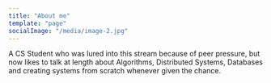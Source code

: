 ```yaml
---
title: "About me"
template: "page"
socialImage: "/media/image-2.jpg"
---
```


A CS Student who was lured into this stream because of peer pressure, but now likes to talk at length about Algorithms, Distributed Systems, Databases and creating systems from scratch whenever given the chance.